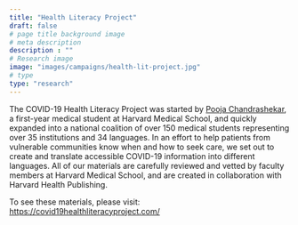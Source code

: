```yaml
---
title: "Health Literacy Project"
draft: false
# page title background image
# meta description
description : ""
# Research image
image: "images/campaigns/health-lit-project.jpg"
# type
type: "research"
---
```


The COVID-19 Health Literacy Project was started by [Pooja Chandrashekar](https://poojachandrashekar.com/), a first-year medical student at Harvard Medical School, and quickly expanded into a national coalition of over 150 medical students representing over 35 institutions and 34 languages. In an effort to help patients from vulnerable communities know when and how to seek care, we set out to create and translate accessible COVID-19 information into different languages. All of our materials are carefully reviewed and vetted by faculty members at Harvard Medical School, and are created in collaboration with Harvard Health Publishing.

To see these materials, please visit: https://covid19healthliteracyproject.com/
